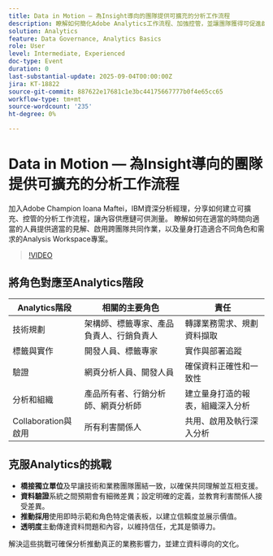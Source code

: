 ```yaml
---
title: Data in Motion — 為Insight導向的團隊提供可擴充的分析工作流程
description: 瞭解如何簡化Adobe Analytics工作流程、加強控管，並讓團隊獲得可促進啟用、共同作業和成長的深入分析。
solution: Analytics
feature: Data Governance, Analytics Basics
role: User
level: Intermediate, Experienced
doc-type: Event
duration: 0
last-substantial-update: 2025-09-04T00:00:00Z
jira: KT-18822
source-git-commit: 887622e17681c1e3bc44175667777b0f4e65cc65
workflow-type: tm+mt
source-wordcount: '235'
ht-degree: 0%

---
```



# Data in Motion — 為Insight導向的團隊提供可擴充的分析工作流程

加入Adobe Champion Ioana Maftei，IBM資深分析經理，分享如何建立可擴充、控管的分析工作流程，讓內容供應鏈可供測量。 瞭解如何在適當的時間向適當的人員提供適當的見解、啟用跨團隊共同作業，以及量身打造適合不同角色和需求的Analysis Workspace專案。

>[!VIDEO](https://video.tv.adobe.com/v/3471118/?learn=on&enablevpops)

## 將角色對應至Analytics階段

| Analytics階段 | 相關的主要角色 | 責任 |
|--------------------------|-----------------------------------|--------------------------------------------------|
| 技術規劃 | 架構師、標籤專家、產品負責人、行銷負責人 | 轉譯業務需求、規劃資料擷取 |
| 標籤與實作 | 開發人員、標籤專家 | 實作與部署追蹤 |
| 驗證 | 網頁分析人員、開發人員 | 確保資料正確性和一致性 |
| 分析和組織 | 產品所有者、行銷分析師、網頁分析師 | 建立量身打造的報表，組織深入分析 |
| Collaboration與啟用 | 所有利害關係人 | 共用、啟用及執行深入分析 |


## 克服Analytics的挑戰

* **橋接獨立單位**&#x200B;及早讓技術和業務團隊團結一致，以確保共同理解並互相支援。
* **資料驗證**&#x200B;系統之間預期會有細微差異；設定明確的定義，並教育利害關係人接受差異。
* **推動採用**&#x200B;使用即時示範和角色特定儀表板，以建立信賴度並展示價值。
* **透明度**&#x200B;主動傳達資料問題和內容，以維持信任，尤其是領導力。

解決這些挑戰可確保分析推動真正的業務影響力，並建立資料導向的文化。

